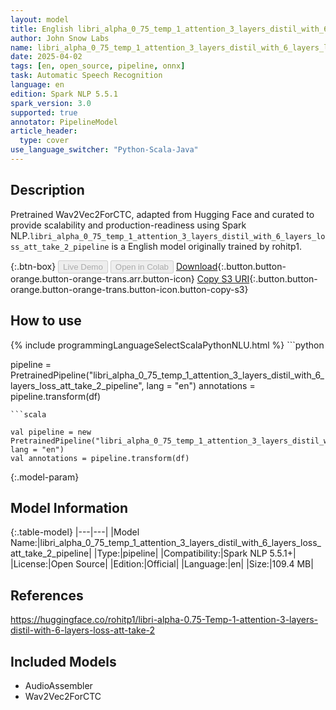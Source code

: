```yaml
---
layout: model
title: English libri_alpha_0_75_temp_1_attention_3_layers_distil_with_6_layers_loss_att_take_2_pipeline pipeline Wav2Vec2ForCTC from rohitp1
author: John Snow Labs
name: libri_alpha_0_75_temp_1_attention_3_layers_distil_with_6_layers_loss_att_take_2_pipeline
date: 2025-04-02
tags: [en, open_source, pipeline, onnx]
task: Automatic Speech Recognition
language: en
edition: Spark NLP 5.5.1
spark_version: 3.0
supported: true
annotator: PipelineModel
article_header:
  type: cover
use_language_switcher: "Python-Scala-Java"
---
```


## Description

Pretrained Wav2Vec2ForCTC, adapted from Hugging Face and curated to provide scalability and production-readiness using Spark NLP.`libri_alpha_0_75_temp_1_attention_3_layers_distil_with_6_layers_loss_att_take_2_pipeline` is a English model originally trained by rohitp1.

{:.btn-box}
<button class="button button-orange" disabled>Live Demo</button>
<button class="button button-orange" disabled>Open in Colab</button>
[Download](https://s3.amazonaws.com/auxdata.johnsnowlabs.com/public/models/libri_alpha_0_75_temp_1_attention_3_layers_distil_with_6_layers_loss_att_take_2_pipeline_en_5.5.1_3.0_1743591387188.zip){:.button.button-orange.button-orange-trans.arr.button-icon}
[Copy S3 URI](s3://auxdata.johnsnowlabs.com/public/models/libri_alpha_0_75_temp_1_attention_3_layers_distil_with_6_layers_loss_att_take_2_pipeline_en_5.5.1_3.0_1743591387188.zip){:.button.button-orange.button-orange-trans.button-icon.button-copy-s3}

## How to use



<div class="tabs-box" markdown="1">
{% include programmingLanguageSelectScalaPythonNLU.html %}
```python

pipeline = PretrainedPipeline("libri_alpha_0_75_temp_1_attention_3_layers_distil_with_6_layers_loss_att_take_2_pipeline", lang = "en")
annotations =  pipeline.transform(df)   

```
```scala

val pipeline = new PretrainedPipeline("libri_alpha_0_75_temp_1_attention_3_layers_distil_with_6_layers_loss_att_take_2_pipeline", lang = "en")
val annotations = pipeline.transform(df)

```
</div>

{:.model-param}
## Model Information

{:.table-model}
|---|---|
|Model Name:|libri_alpha_0_75_temp_1_attention_3_layers_distil_with_6_layers_loss_att_take_2_pipeline|
|Type:|pipeline|
|Compatibility:|Spark NLP 5.5.1+|
|License:|Open Source|
|Edition:|Official|
|Language:|en|
|Size:|109.4 MB|

## References

https://huggingface.co/rohitp1/libri-alpha-0.75-Temp-1-attention-3-layers-distil-with-6-layers-loss-att-take-2

## Included Models

- AudioAssembler
- Wav2Vec2ForCTC